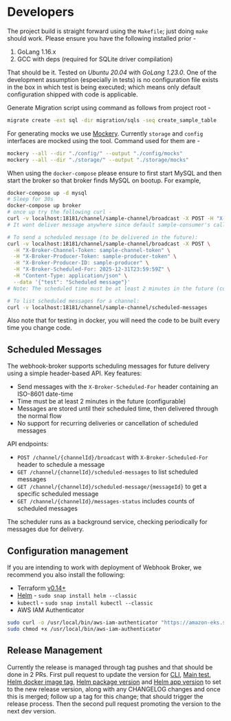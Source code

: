 # Developers

The project build is straight forward using the `Makefile`; just doing `make` should work. Please ensure you have the following installed prior -

1. GoLang 1.16.x
1. GCC with deps (required for SQLite driver compilation)

That should be it. Tested on _Ubuntu 20.04_ with _GoLang 1.23.0_. One of the development assumption (especially in tests) is no configuration file exists in the box in which test is being executed; which means only default configuration shipped with code is applicable.

Generate Migration script using command as follows from project root -

```bash
migrate create -ext sql -dir migration/sqls -seq create_sample_table
```

For generating mocks we use [Mockery](https://github.com/vektra/mockery). Currently `storage` and `config` interfaces are mocked using the tool. Command used for them are -

```bash
mockery --all --dir "./config/" --output "./config/mocks"
mockery --all --dir "./storage/" --output "./storage/mocks"
```

When using the `docker-compose` please ensure to first start MySQL and then start the broker so that broker finds MySQL on bootup. For example,

```bash
docker-compose up -d mysql
# Sleep for 30s
docker-compose up broker
# once up try the following curl -
curl -v localhost:18181/channel/sample-channel/broadcast -X POST -H "X-Broker-Channel-Token: sample-channel-token" -H "X-Broker-Producer-Token: sample-producer-token" -H "X-Broker-Producer-ID: sample-producer" -H "Content-Type: application/json" --data '{"test": "Hello World!"}'
# It wont deliver message anywhere since default sample-consumer's callback URL is invalid

# To send a scheduled message (to be delivered in the future):
curl -v localhost:18181/channel/sample-channel/broadcast -X POST \
  -H "X-Broker-Channel-Token: sample-channel-token" \
  -H "X-Broker-Producer-Token: sample-producer-token" \
  -H "X-Broker-Producer-ID: sample-producer" \
  -H "X-Broker-Scheduled-For: 2025-12-31T23:59:59Z" \
  -H "Content-Type: application/json" \
  --data '{"test": "Scheduled message"}'
# Note: The scheduled time must be at least 2 minutes in the future (configurable)

# To list scheduled messages for a channel:
curl -v localhost:18181/channel/sample-channel/scheduled-messages
```

Also note that for testing in docker, you will need the code to be built every time you change code.

## Scheduled Messages

The webhook-broker supports scheduling messages for future delivery using a simple header-based API. Key features:

- Send messages with the `X-Broker-Scheduled-For` header containing an ISO-8601 date-time
- Time must be at least 2 minutes in the future (configurable)
- Messages are stored until their scheduled time, then delivered through the normal flow
- No support for recurring deliveries or cancellation of scheduled messages

API endpoints:
- `POST /channel/{channelId}/broadcast` with `X-Broker-Scheduled-For` header to schedule a message
- `GET /channel/{channelId}/scheduled-messages` to list scheduled messages
- `GET /channel/{channelId}/scheduled-message/{messageId}` to get a specific scheduled message
- `GET /channel/{channelId}/messages-status` includes counts of scheduled messages

The scheduler runs as a background service, checking periodically for messages due for delivery.

## Configuration management

If you are intending to work with deployment of Webhook Broker, we recommend you also install the following:

- Terraform [v0.14+](https://www.terraform.io/downloads.html)
- [Helm](https://helm.sh/) - `sudo snap install helm --classic`
- `kubectl` - `sudo snap install kubectl --classic`
- AWS IAM Authenticator

```bash
sudo curl -o /usr/local/bin/aws-iam-authenticator "https://amazon-eks.s3.us-west-2.amazonaws.com/1.18.9/2020-11-02/bin/linux/amd64/aws-iam-authenticator"
sudo chmod +x /usr/local/bin/aws-iam-authenticator
```

## Release Management

Currently the release is managed through tag pushes and that should be done in 2 PRs. First pull request to update the version for [CLI](https://github.com/newscred/webhook-broker/blob/main/config/config.go#L37), [Main test](https://github.com/newscred/webhook-broker/blob/ef0364661e6fb443fccc6307c04ec9aa52071be2/main_test.go#L41), [Helm docker image tag](https://github.com/newscred/webhook-broker/blob/ef0364661e6fb443fccc6307c04ec9aa52071be2/deploy-pkg/webhook-broker-chart/values.yaml#L11), [Helm package version](https://github.com/newscred/webhook-broker/blob/main/deploy-pkg/webhook-broker-chart/Chart.yaml#L18) and [Helm app version](https://github.com/newscred/webhook-broker/blob/main/deploy-pkg/webhook-broker-chart/Chart.yaml#L23) to set to the new release version, along with any CHANGELOG changes and once this is merged; follow up a tag for this change; that should trigger the release process. Then the second pull request promoting the version to the next dev version.
